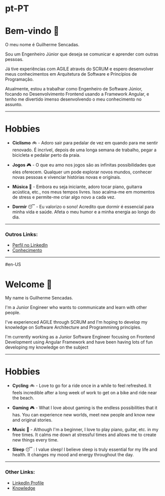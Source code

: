 # pt-PT

# Bem-vindo :wave:

O meu nome é Guilherme Sencadas.

Sou um Engenheiro Júnior que deseja se comunicar e aprender com outras pessoas.

Já tive experiências com AGILE através do SCRUM e espero desenvolver meus conhecimentos em Arquitetura de Software e Princípios de Programação.

Atualmente, estou a trabalhar como Engenheiro de Software Júnior, focando no Desenvolvimento Frontend usando a Framework Angular, e tenho me divertido imenso desenvolvendo o meu conhecimento no assunto.

---

# Hobbies

* **Ciclismo** :bike: - Adoro sair para pedalar de vez em quando para me sentir renovado. É incrível, depois de uma longa semana de trabalho, pegar a bicicleta e pedalar perto da praia.

* **Jogos** :video_game: - O que eu amo nos jogos são as infinitas possibilidades que eles oferecem. Qualquer um pode explorar novos mundos, conhecer novas pessoas e vivenciar histórias novas e originais.

* **Música** :musical_keyboard: - Embora eu seja iniciante, adoro tocar piano, guitarra acústica, etc., nos meus tempos livres. Isso acalma-me em momentos de stress e permite-me criar algo novo a cada vez.

* **Dormir** :sleeping: - Eu valorizo o sono! Acredito que dormir é essencial para minha vida e saúde. Afeta o meu humor e a minha energia ao longo do dia.

---

### Outros Links:

- [Perfil no LinkedIn](https://www.linkedin.com/in/guilherme-sencadas-536aa3251/)
- [Conhecimento](https://github.com/GuilhermeSencadas/GuilhermeSencadas/blob/main/Knowledge.md)


---

#en-US


# Welcome :wave:

My name is Guilherme Sencadas.

I'm a Junior Engineer who wants to communicate and learn with other people.

I've experienced AGILE through SCRUM and I'm hoping to develop my knowledge on Software Architecture and Programminng principles.

I'm currently working as a Junior Software Engineer focusing on Frontend Development using Angular Framework and have been having lots of fun developing my knowledge on the subject

---

# Hobbies

* **Cycling** :bike: - Love to go for a ride once in a while to feel refreshed. It feels incredible after a long week of work to get on a bike and ride near the beach.
  
* **Gaming** :video_game: - What I love about gaming is the endless possibilities that it has. You can experience new worlds, meet new people and know new and original stories.

* **Music** :musical_keyboard: - Although I'm a beginner, I love to play piano, guitar, etc. in my free times. It calms me down at stressful times and allows me to create new things every time.

* **Sleep** :sleeping: : I value sleep! I believe sleep is truly essential for my life and health. It changes my mood and energy throughout the day.

--- 

### Other Links:

- [LinkedIn Profile](https://www.linkedin.com/in/guilherme-sencadas-536aa3251/)
- [Knowledge](https://github.com/GuilhermeSencadas/GuilhermeSencadas/blob/main/Knowledge.md)

